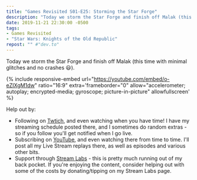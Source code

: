 ```yaml
---
title: "Games Revisited S01-E25: Storming the Star Forge"
description: "Today we storm the Star Forge and finish off Malak (this time with minimal glitches and no crashes :smiley:)."
date: 2019-11-21 22:30:00 -0500
tags:
- Games Revisited
- "Star Wars: Knights of the Old Republic"
repost: "" #"dev.to"
---
```


Today we storm the Star Forge and finish off Malak (this time with minimal glitches and no crashes :smiley:).
<!--more-->


{% include responsive-embed url="https://youtube.com/embed/o-eZIXgM1dw" ratio="16:9" extra='frameborder="0" allow="accelerometer; autoplay; encrypted-media; gyroscope; picture-in-picture" allowfullscreen' %}

Help out by:
 * Following on [Twtich](https://twitch.tv/AnonJr_Live), and even watching when you have time! I have my streaming schedule posted there, and I sometimes do random extras - so if you follow you'll get notified when I go live.
 * Subscribing on [YouTube](http://www.youtube.com/channel/UCXafqhKHbkSUIrq0LAuu0tw), and even watching there from time to time. I'll post all my Live Stream replays there, as well as episodes and various other bits.
 * Support through [Stream Labs](https://streamlabs.com/anonjr_live) - this is pretty much running out of my back pocket. If you're enjoying the content, consider helping out with some of the costs by donating/tipping on my Stream Labs page.